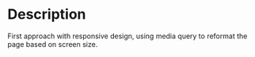 # Description 

First approach with responsive design, using media query to reformat the page based on screen size.